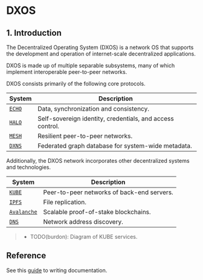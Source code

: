 # DXOS

## 1. Introduction

The Decentralized Operating System (DXOS) is a network OS that supports the development and operation of internet-scale decentralized applications.

DXOS is made up of multiple separable subsystems, many of which implement interoperable peer-to-peer networks.

DXOS consists primarily of the following core protocols.

| System                    | Description                                                 |
|---------------------------|-------------------------------------------------------------|
| [`ECHO`](./echo-spec.md)  | Data, synchronization and consistency.                      |
| [`HALO`](./halo-spec.md)  | Self-sovereign identity, credentials, and access control.   |
| [`MESH`](./mesh-spec.md)  | Resilient peer-to-peer networks.                            |
| [`DXNS`]()                | Federated graph database for system-wide metadata.          |

Additionally, the DXOS network incorporates other decentralized systems and technologies.

| System                    | Description                                                 |
|---------------------------|-------------------------------------------------------------|
| [`KUBE`]()                | Peer-to-peer networks of back-end servers.                  |
| [`IPFS`]()                | File replication.                                           |
| [`Avalanche`]()           | Scalable proof-of-stake blockchains.                        |
| [`DNS`]()                 | Network address discovery.                                  |

> - TODO(burdon): Diagram of KUBE services.


## Reference

See this [guide](https://github.com/dxos/eng/wiki/Guides-~-Writing-Documentation) to writing documentation.
